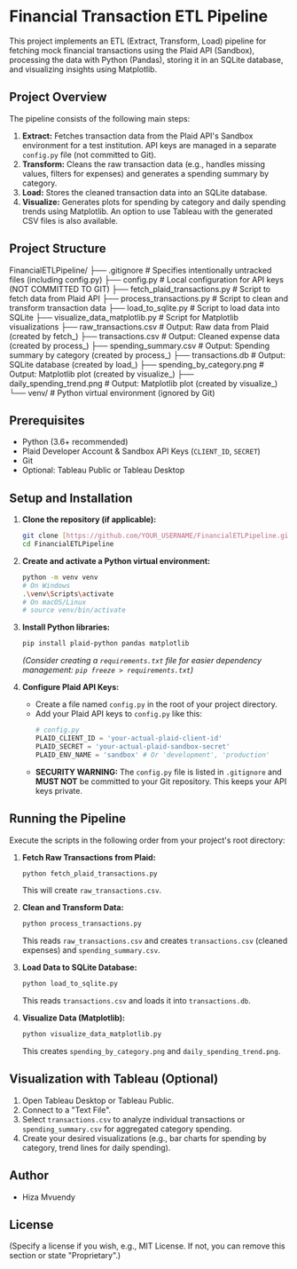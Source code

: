 # Financial Transaction ETL Pipeline

This project implements an ETL (Extract, Transform, Load) pipeline for fetching mock financial transactions using the Plaid API (Sandbox), processing the data with Python (Pandas), storing it in an SQLite database, and visualizing insights using Matplotlib.

## Project Overview

The pipeline consists of the following main steps:

1.  **Extract:** Fetches transaction data from the Plaid API's Sandbox environment for a test institution. API keys are managed in a separate `config.py` file (not committed to Git).
2.  **Transform:** Cleans the raw transaction data (e.g., handles missing values, filters for expenses) and generates a spending summary by category.
3.  **Load:** Stores the cleaned transaction data into an SQLite database.
4.  **Visualize:** Generates plots for spending by category and daily spending trends using Matplotlib. An option to use Tableau with the generated CSV files is also available.

## Project Structure


FinancialETLPipeline/
├── .gitignore                  # Specifies intentionally untracked files (including config.py)
├── config.py                   # Local configuration for API keys (NOT COMMITTED TO GIT)
├── fetch_plaid_transactions.py # Script to fetch data from Plaid API
├── process_transactions.py     # Script to clean and transform transaction data
├── load_to_sqlite.py           # Script to load data into SQLite
├── visualize_data_matplotlib.py # Script for Matplotlib visualizations
├── raw_transactions.csv        # Output: Raw data from Plaid (created by fetch_)
├── transactions.csv            # Output: Cleaned expense data (created by process_)
├── spending_summary.csv        # Output: Spending summary by category (created by process_)
├── transactions.db             # Output: SQLite database (created by load_)
├── spending_by_category.png    # Output: Matplotlib plot (created by visualize_)
├── daily_spending_trend.png    # Output: Matplotlib plot (created by visualize_)
└── venv/                       # Python virtual environment (ignored by Git)


## Prerequisites

* Python (3.6+ recommended)
* Plaid Developer Account & Sandbox API Keys (`CLIENT_ID`, `SECRET`)
* Git
* Optional: Tableau Public or Tableau Desktop

## Setup and Installation

1.  **Clone the repository (if applicable):**
    ```bash
    git clone [https://github.com/YOUR_USERNAME/FinancialETLPipeline.git](https://github.com/YOUR_USERNAME/FinancialETLPipeline.git)
    cd FinancialETLPipeline
    ```

2.  **Create and activate a Python virtual environment:**
    ```bash
    python -m venv venv
    # On Windows
    .\venv\Scripts\activate
    # On macOS/Linux
    # source venv/bin/activate
    ```

3.  **Install Python libraries:**
    ```bash
    pip install plaid-python pandas matplotlib
    ```
    *(Consider creating a `requirements.txt` file for easier dependency management: `pip freeze > requirements.txt`)*

4.  **Configure Plaid API Keys:**
    * Create a file named `config.py` in the root of your project directory.
    * Add your Plaid API keys to `config.py` like this:
      ```python
      # config.py
      PLAID_CLIENT_ID = 'your-actual-plaid-client-id'
      PLAID_SECRET = 'your-actual-plaid-sandbox-secret'
      PLAID_ENV_NAME = 'sandbox' # Or 'development', 'production'
      ```
    * **SECURITY WARNING:** The `config.py` file is listed in `.gitignore` and **MUST NOT** be committed to your Git repository. This keeps your API keys private.

## Running the Pipeline

Execute the scripts in the following order from your project's root directory:

1.  **Fetch Raw Transactions from Plaid:**
    ```bash
    python fetch_plaid_transactions.py
    ```
    This will create `raw_transactions.csv`.

2.  **Clean and Transform Data:**
    ```bash
    python process_transactions.py
    ```
    This reads `raw_transactions.csv` and creates `transactions.csv` (cleaned expenses) and `spending_summary.csv`.

3.  **Load Data to SQLite Database:**
    ```bash
    python load_to_sqlite.py
    ```
    This reads `transactions.csv` and loads it into `transactions.db`.

4.  **Visualize Data (Matplotlib):**
    ```bash
    python visualize_data_matplotlib.py
    ```
    This creates `spending_by_category.png` and `daily_spending_trend.png`.

## Visualization with Tableau (Optional)

1.  Open Tableau Desktop or Tableau Public.
2.  Connect to a "Text File".
3.  Select `transactions.csv` to analyze individual transactions or `spending_summary.csv` for aggregated category spending.
4.  Create your desired visualizations (e.g., bar charts for spending by category, trend lines for daily spending).

## Author

* Hiza Mvuendy

## License

(Specify a license if you wish, e.g., MIT License. If not, you can remove this section or state "Proprietary".)
